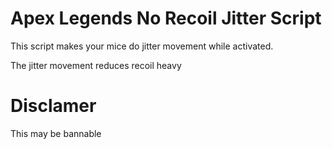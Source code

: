 # Apex Legends No Recoil Jitter Script

This script makes your mice do jitter movement while activated.

The jitter movement reduces recoil heavy

# Disclamer
This may be bannable 
